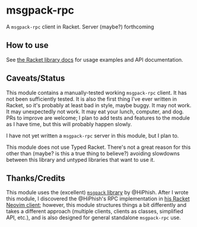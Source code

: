 # msgpack-rpc

A `msgpack-rpc` client in Racket. Server (maybe?) forthcoming

## How to use

See [the Racket library docs](https://docs.racket-lang.org/msgpack-rpc/index.html) for usage
examples and API documentation.

## Caveats/Status

This module contains a manually-tested working `msgpack-rpc` client. It has not been sufficiently
tested. It is also the first thing I've ever written in Racket, so it's probably at least bad in
style, maybe buggy. It may not work. It may unexpectedly not work. It may eat your lunch, computer,
and dog. PRs to improve are welcome; I plan to add tests and features to the module as I have time,
but this will probably happen slowly.

I have not yet written a `msgpack-rpc` server in this module, but I plan to.

This module does not use Typed Racket. There's not a great reason for this other than (maybe? is
this a true thing to believe?) avoiding slowdowns between this library and untyped libraries that
want to use it.

## Thanks/Credits

This module uses the (excellent) [`msgpack` library](https://gitlab.com/HiPhish/MsgPack.rkt) by
@HiPhish. After I wrote this module, I discovered the @HiPhish's RPC implementation in [his Racket
Neovim client](https://gitlab.com/HiPhish/neovim.rkt/); however, this module structures things a bit
differently and takes a different approach (multiple clients, clients as classes, simplified API,
etc.), and is also designed for general standalone `msgpack-rpc` use.
